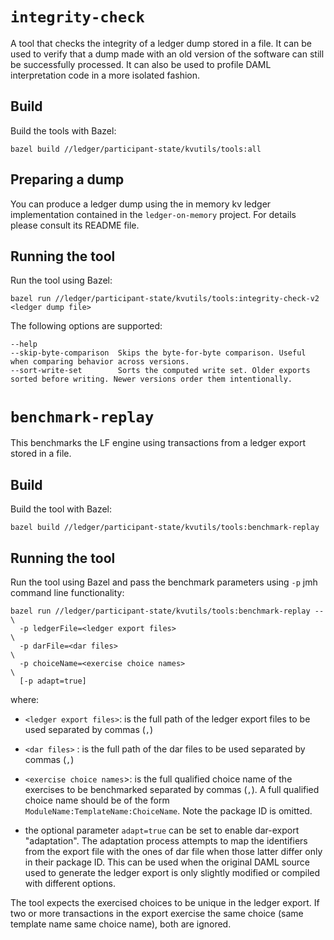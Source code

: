 # `integrity-check`

A tool that checks the integrity of a ledger dump stored in a file. It can be used to
verify that a dump made with an old version of the software can still be successfully processed.
It can also be used to profile DAML interpretation code in a more isolated fashion.

## Build

Build the tools with Bazel:

    bazel build //ledger/participant-state/kvutils/tools:all

## Preparing a dump

You can produce a ledger dump using the in memory kv ledger implementation contained in the
`ledger-on-memory` project. For details please consult its README file.

## Running the tool

Run the tool using Bazel:

    bazel run //ledger/participant-state/kvutils/tools:integrity-check-v2 <ledger dump file>

The following options are supported:

    --help
    --skip-byte-comparison  Skips the byte-for-byte comparison. Useful when comparing behavior across versions.
    --sort-write-set        Sorts the computed write set. Older exports sorted before writing. Newer versions order them intentionally.

# `benchmark-replay`

This benchmarks the LF engine using transactions from a ledger export stored in a file.

## Build 

Build the tool with Bazel:

    bazel build //ledger/participant-state/kvutils/tools:benchmark-replay 
    
## Running the tool 

Run the tool using Bazel and pass the benchmark parameters using `-p`
jmh command line functionality:

    bazel run //ledger/participant-state/kvutils/tools:benchmark-replay -- \
      -p ledgerFile=<ledger export files>                                  \
      -p darFile=<dar files>                                               \
      -p choiceName=<exercise choice names>                                \
      [-p adapt=true]

where:

* `<ledger export files>`: is the full path of the ledger export
  files to be used separated by commas (`,`)

* `<dar files>` : is the full path of the dar files to be used
  separated by commas (`,`)

* `<exercise choice names`>: is the full qualified choice name of the
  exercises to be benchmarked separated by commas (`,`).  A full
  qualified choice name should be of the form
  `ModuleName:TemplateName:ChoiceName`.  Note the package ID is
  omitted.

* the optional parameter `adapt=true` can be set to enable dar-export
  "adaptation". The adaptation process attempts to map the identifiers
  from the export file with the ones of dar file when those latter
  differ only in their package ID.  This can be used when the original
  DAML source used to generate the ledger export is only slightly
  modified or compiled with different options.
  
The tool expects the exercised choices to be unique in the ledger
export.  If two or more transactions in the export exercise the same
choice (same template name same choice name), both are ignored.
